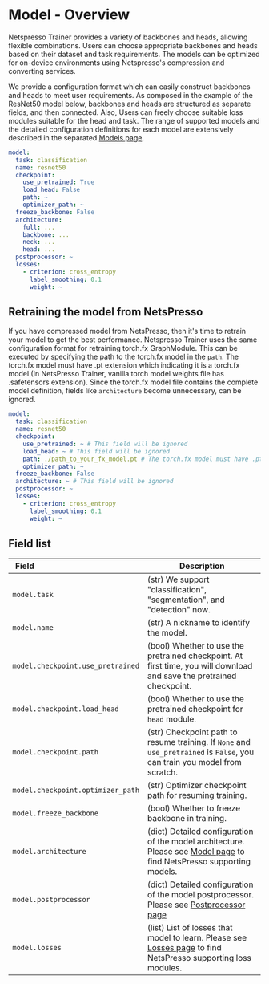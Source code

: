 # Model - Overview

Netspresso Trainer provides a variety of backbones and heads, allowing flexible combinations. Users can choose appropriate backbones and heads based on their dataset and task requirements. The models can be optimized for on-device environments using Netspresso's compression and converting services.

We provide a configuration format which can easily construct backbones and heads to meet user requirements. As composed in the example of the ResNet50 model below, backbones and heads are structured as separate fields, and then connected. Also, Users can freely choose suitable loss modules suitable for the head and task. The range of supported models and the detailed configuration definitions for each model are extensively described in the separated [Models page](../../../models/overview).

```yaml
model:
  task: classification
  name: resnet50
  checkpoint:
    use_pretrained: True
    load_head: False
    path: ~
    optimizer_path: ~
  freeze_backbone: False
  architecture:
    full: ...
    backbone: ...
    neck: ...
    head: ...
  postprocessor: ~
  losses:
    - criterion: cross_entropy
      label_smoothing: 0.1
      weight: ~
```

## Retraining the model from NetsPresso

If you have compressed model from NetsPresso, then it's time to retrain your model to get the best performance. Netspresso Trainer uses the same configuration format for retraining torch.fx GraphModule. This can be executed by specifying the path to the torch.fx model in the `path`. The torch.fx model must have .pt extension which indicating it is a torch.fx model (In NetsPresso Trainer, vanilla torch model weights file has .safetensors extension). Since the torch.fx model file contains the complete model definition, fields like `architecture` become unnecessary, can be ignored.

```yaml
model:
  task: classification
  name: resnet50
  checkpoint:
    use_pretrained: ~ # This field will be ignored
    load_head: ~ # This field will be ignored
    path: ./path_to_your_fx_model.pt # The torch.fx model must have .pt extension which indicating it is a torch.fx model
    optimizer_path: ~ 
  freeze_backbone: False
  architecture: ~ # This field will be ignored
  postprocessor: ~
  losses:
    - criterion: cross_entropy
      label_smoothing: 0.1
      weight: ~
```



## Field list

| Field <img width=200/> | Description |
|---|---|
| `model.task` | (str) We support "classification", "segmentation", and "detection" now. |
| `model.name` | (str) A nickname to identify the model. |
| `model.checkpoint.use_pretrained` | (bool) Whether to use the pretrained checkpoint. At first time, you will download and save the pretrained checkpoint. |
| `model.checkpoint.load_head` | (bool) Whether to use the pretrained checkpoint for `head` module. |
| `model.checkpoint.path` | (str) Checkpoint path to resume training. If `None` and `use_pretrained` is `False`, you can train you model from scratch. |
| `model.checkpoint.optimizer_path` | (str) Optimizer checkpoint path for resuming training. |
| `model.freeze_backbone` | (bool) Whether to freeze backbone in training. |
| `model.architecture` | (dict) Detailed configuration of the model architecture. Please see [Model page](../../../models/overview) to find NetsPresso supporting models. |
| `model.postprocessor` | (dict) Detailed configuration of the model postprocessor. Please see [Postprocessor page](../postprocessor/)|
| `model.losses` | (list) List of losses that model to learn. Please see [Losses page](../losses/) to find NetsPresso supporting loss modules. |
